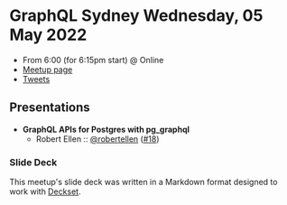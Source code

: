 # GraphQL Sydney Wednesday, 05 May 2022

- From 6:00 (for 6:15pm start) @ Online
- [Meetup page][]
- [Tweets][]

## Presentations

- **GraphQL APIs for Postgres with pg_graphql**
  - Robert Ellen :: [@robertellen][] ([#18][])

### Slide Deck

This meetup's slide deck was written in a Markdown format designed to work with
[Deckset][].

[@robertellen]: https://twitter.com/robertellen
[#18]: https://github.com/graphqlsydney/graphqlsydney/issues/18

[Meetup page]: https://www.meetup.com/GraphQL-Sydney/events/284146913/
[Tweets]: https://twitter.com/search?f=tweets&q=graphqlsydney%20since%3A2022-05-23%20until%3A2022-05-26&src=typd
[Deckset]: https://www.decksetapp.com/
